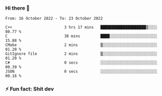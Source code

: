 ### Hi there 👋
<!--START_SECTION:waka-->

```text
From: 16 October 2022 - To: 23 October 2022

C++                       3 hrs 17 mins   ████████████████████▒░░░░   80.77 %
C                         38 mins         ████░░░░░░░░░░░░░░░░░░░░░   15.88 %
CMake                     2 mins          ▒░░░░░░░░░░░░░░░░░░░░░░░░   01.20 %
GitIgnore file            2 mins          ▒░░░░░░░░░░░░░░░░░░░░░░░░   01.20 %
C#                        0 secs          ░░░░░░░░░░░░░░░░░░░░░░░░░   00.39 %
JSON                      0 secs          ░░░░░░░░░░░░░░░░░░░░░░░░░   00.16 %
```

<!--END_SECTION:waka-->
<!--
**TG4LAaron/TG4LAaron** is a ✨ _special_ ✨ repository because its `README.md` (this file) appears on your GitHub profile.

Here are some ideas to get you started:

- 🔭 I’m currently working on ...
- 🌱 I’m currently learning ...
- 👯 I’m looking to collaborate on ...
- 🤔 I’m looking for help with ...
- 💬 Ask me about ...
- 📫 How to reach me: ...
- 😄 Pronouns: ...
- ⚡ Fun fact: ...
-->
### ⚡ Fun fact: Shit dev
